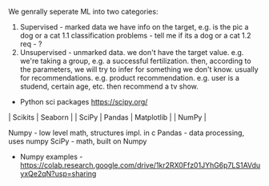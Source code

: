 
We genrally seperate ML into two categories: 
1. Supervised - marked data
   we have info on the target, e.g. is the pic a dog or a cat
   1.1 classification problems - tell me if its a dog or a cat
   1.2 req - ?
2. Unsupervised - unmarked data. we don't have the target value. e.g. 
   we're taking a group, e.g. a successful fertilization. 
   then, according to the parameters, we will try to infer for something we don't know.
   usually for recommendations. e.g. product recommendation.
   e.g. user is a studend, certain age, etc. then recommend a tv show. 
   
   
   
* Python sci packages
https://scipy.org/


|    Scikits   |     Seaborn  |
| SciPy | Pandas | Matplotlib |
|            NumPy            |

Numpy - low level math, structures impl. in c
Pandas - data processing, uses numpy
SciPy - math, built on Numpy

* Numpy examples - https://colab.research.google.com/drive/1kr2RX0Ffz01JYhG6p7LS1AVduyxQe2qN?usp=sharing


